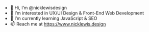 - 👋 Hi, I’m @nicklewisdesign
- 👀 I’m interested in UX/UI Design & Front-End Web Development
- 🌱 I’m currently learning JavaScript & SEO
- 📫 Reach me at https://www.nicklewis.design

<!---
nicklewisdesign/nicklewisdesign is a ✨ special ✨ repository because its `README.md` (this file) appears on your GitHub profile.
You can click the Preview link to take a look at your changes.
--->
